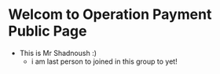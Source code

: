 # Welcom to Operation Payment Public Page
- This is Mr Shadnoush :)
    - i am last person to joined in this group to yet!
